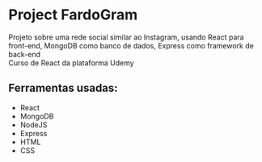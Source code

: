 # Project FardoGram

Projeto sobre uma rede social similar ao Instagram, usando React para front-end, MongoDB como banco de dados, Express como framework de back-end<br/>
Curso de React da plataforma Udemy

## Ferramentas usadas:

- React
- MongoDB
- NodeJS
- Express
- HTML
- CSS
